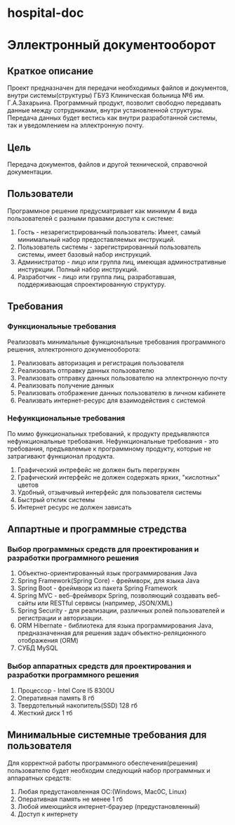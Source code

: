 # hospital-doc
# Эллектронный документооборот
## Краткое описание
Проект предназначен для передачи необходимых файлов и документов, внутри системы(структуры) ГБУЗ Клиническая больница №6 им. Г.А.Захарьина.
Программный продукт, позволит свободно передавать данные между сотрудниками, внутри установленной структуры. 
Передача данных будет вестись как внутри разработанной системы, так и уведомлением на эллектронную почту.
## Цель
Передача документов, файлов и другой технической, справочной документации.
## Пользователи
Программное решение предусматривает как минимум 4 вида пользователей с разными правами доступа к системе:
1. Гость - незарегистрированный пользователь:
Имеет, самый минимальный набор предоставляемых инструкций.
2. Пользователь системы - зарегистрированный пользователь системы, имеет базовый набор инструкций.
3. Администратор - лицо или группа лиц, имеющая админостративные инстуркции. Полный набор инструкций.
4. Разработчик - лицо или группа лиц, разработавшая, поддерживающая спроектированную структуру.
## Требования
### Функциональные требования
Реализовать минимальные функциональные требования программного решения, эллектронного докуменооборота:
1. Реализовать авторизация и регистрация пользователя
2. Реализовать отправку данных пользователю
3. Реализовать отправку данных пользователю на эллектронную почту
4. Реализовать получение данных
5. Реализовать отображение данных пользователю в личном кабинете
6. Реализвать интернет-ресурс для взаимодействия с системой
### Нефункциональные требования
По мимо функциональных требований, к продукту предъявляются нефункциональные требования. Нефункциональные требования - это требования, предъявлемые к программному продукту, которые не затрагивают функционал продукта.
1. Графический интрефейс не должен быть перегружен
2. Графический интерфейс не должен содержать ярких, "кислотных" цветов
3. Удобный, отзывчивый интерфейс для пользователя системы
4. Быстрый отклик системы
5. Интернет ресурс не должен зависать
## Аппартные и программные стредства
### Выбор программных средств для проектирования и разработки программного решения
1. Объектно-ориентированный язык программирования Java
2. Spring Framework(Spring Core) - фреймворк, для языка Java
3. Spring Boot - фреймворк из пакета Spring Framework
4. Spring MVC - веб-фреймворк Spring, позволяющий создавать веб-сайты или RESTful сервисы (например, JSON/XML)
5. Spring Security - для реализации, различных ролей пользователей и регистрации и авторизации.
6. ORM Hibernate - библиотека для языка программирования Java, предназначенная для решения задач объектно-реляционного отображения (ORM)
7. СУБД MySQL
### Выбор аппаратных средств для проектирования и разработки программного решения
1. Процессор - Intel Core I5 8300U
2. Оперативная память 8 гб
3. Твердотельный накопитель(SSD) 128 гб
4. Жесткий диск 1 тб
## Минимальные системные требования для пользователя
Для корректной работы программного обеспечения(решения) пользователю будет необходим следующий набор программных и аппаратных средств:
1. Любая предустановленная ОС:(Windows, Mac0C, Linux)
2. Оперативная память не менее 1 гб
3. Любой имеющийся интернет-браузер (предустановленный)
4. Доступ к интернету
